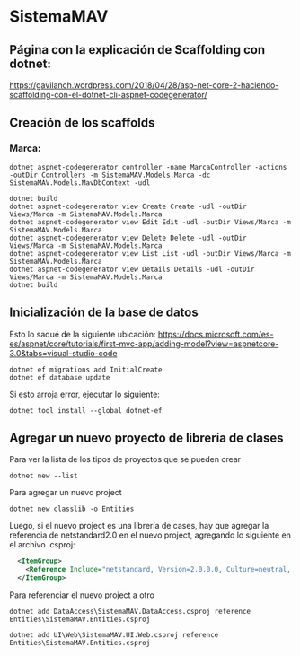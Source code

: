 # SistemaMAV

## Página con la explicación de Scaffolding con dotnet:
https://gavilanch.wordpress.com/2018/04/28/asp-net-core-2-haciendo-scaffolding-con-el-dotnet-cli-aspnet-codegenerator/

## Creación de los scaffolds

### Marca:

```
dotnet aspnet-codegenerator controller -name MarcaController -actions -outDir Controllers -m SistemaMAV.Models.Marca -dc SistemaMAV.Models.MavDbContext -udl

dotnet build
dotnet aspnet-codegenerator view Create Create -udl -outDir Views/Marca -m SistemaMAV.Models.Marca
dotnet aspnet-codegenerator view Edit Edit -udl -outDir Views/Marca -m SistemaMAV.Models.Marca
dotnet aspnet-codegenerator view Delete Delete -udl -outDir Views/Marca -m SistemaMAV.Models.Marca
dotnet aspnet-codegenerator view List List -udl -outDir Views/Marca -m SistemaMAV.Models.Marca
dotnet aspnet-codegenerator view Details Details -udl -outDir Views/Marca -m SistemaMAV.Models.Marca
dotnet build
```

## Inicialización de la base de datos

Esto lo saqué de la siguiente ubicación:
https://docs.microsoft.com/es-es/aspnet/core/tutorials/first-mvc-app/adding-model?view=aspnetcore-3.0&tabs=visual-studio-code

```
dotnet ef migrations add InitialCreate
dotnet ef database update
```

Si esto arroja error, ejecutar lo siguiente:
```
dotnet tool install --global dotnet-ef
```

## Agregar un nuevo proyecto de librería de clases

Para ver la lista de los tipos de proyectos que se pueden crear
```
dotnet new --list
```

Para agregar un nuevo project
```
dotnet new classlib -o Entities
```

Luego, si el nuevo project es una librería de cases, hay que agregar la referencia de netstandard2.0 en el nuevo project, agregando lo siguiente en el archivo .csproj:
```xml
  <ItemGroup>
    <Reference Include="netstandard, Version=2.0.0.0, Culture=neutral, PublicKeyToken=cc7b13ffcd2ddd51" />
  </ItemGroup>
```

Para referenciar el nuevo project a otro
```
dotnet add DataAccess\SistemaMAV.DataAccess.csproj reference Entities\SistemaMAV.Entities.csproj

dotnet add UI\Web\SistemaMAV.UI.Web.csproj reference Entities\SistemaMAV.Entities.csproj
```
